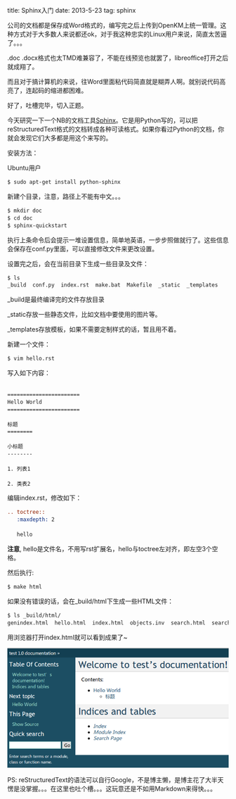 title: Sphinx入门
date: 2013-5-23
tag: sphinx

公司的文档都是保存成Word格式的，编写完之后上传到OpenKM上统一管理。这种方式对于大多数人来说都还ok，对于我这种忠实的Linux用户来说，简直太苦逼了。。。

.doc .docx格式也太TMD难兼容了，不能在线预览也就罢了，libreoffice打开之后就成翔了。

而且对于搞计算机的来说，往Word里面粘代码简直就是糊弄人啊。就别说代码高亮了，连起码的缩进都困难。

好了，吐槽完毕，切入正题。

今天研究一下一个NB的文档工具[Sphinx](http://sphinx-doc.org/index.html)。它是用Python写的，可以把reStructuredText格式的文档转成各种可读格式。如果你看过Python的文档，你就会发现它们大多都是用这个来写的。

安装方法：

Ubuntu用户

```bash
$ sudo apt-get install python-sphinx
```

新建个目录，注意，路径上不能有中文。。。

```bash
$ mkdir doc
$ cd doc
$ sphinx-quickstart
```

执行上条命令后会提示一堆设置信息，简单地英语，一步步照做就行了。这些信息会保存在conf.py里面，可以直接修改文件来更改设置。

设置完之后，会在当前目录下生成一些目录及文件：

```bash
$ ls
_build  conf.py  index.rst  make.bat  Makefile  _static  _templates
```

_build是最终编译完的文件存放目录

_static存放一些静态文件，比如文档中要使用的图片等。

_templates存放模板，如果不需要定制样式的话，暂且用不着。

新建一个文件：

```bash
$ vim hello.rst
```

写入如下内容：

```restructuredtext

=======================
Hello World
=======================

标题
========

小标题
--------

1. 列表1

2. 类表2
```

编辑index.rst，修改如下：

```restructuredtext
.. toctree::
   :maxdepth: 2
   
   hello
```

**注意**, hello是文件名，不用写rst扩展名，hello与toctree左对齐，即左空3个空格。

然后执行:

```bash
$ make html
```

如果没有错误的话，会在_build/html下生成一些HTML文件：

```bash
$ ls _build/html/
genindex.html  hello.html  index.html  objects.inv  search.html  searchindex.js  _sources  _static
```

用浏览器打开index.html就可以看到成果了~

![sphinx](/static/img/sphinx.png)

PS: reStructuredText的语法可以自行Google，不是博主懒，是博主花了大半天愣是没掌握。。。在这里也吐个槽。。。这玩意还是不如用Markdown来得快。。。
